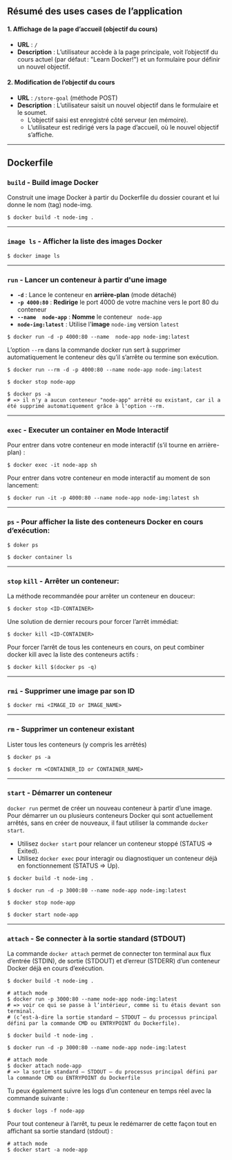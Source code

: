 ## Résumé des uses cases de l’application

#### 1. Affichage de la page d’accueil (objectif du cours)

- **URL** : `/`
- **Description** :
  L’utilisateur accède à la page principale, voit l’objectif du cours actuel (par défaut : "Learn Docker!") et un formulaire pour définir un nouvel objectif.


#### 2. Modification de l’objectif du cours

- **URL** : `/store-goal` (méthode POST)
- **Description** :
  L’utilisateur saisit un nouvel objectif dans le formulaire et le soumet.
    - L’objectif saisi est enregistré côté serveur (en mémoire).
    - L’utilisateur est redirigé vers la page d’accueil, où le nouvel objectif s’affiche.

---

## Dockerfile
### `build` - Build image Docker
Construit une image Docker à partir du Dockerfile du dossier courant et lui donne le nom (tag) node-img.
```
$ docker build -t node-img .
```

---

### `image ls` - Afficher la liste des images Docker
```
$ docker image ls
```

---

### `run` - Lancer un conteneur à partir d'une image
- **`-d`** : Lance le conteneur en **arrière-plan** (mode détaché)
- **`-p 4000:80`** : **Redirige** le port 4000 de votre machine vers le port 80 du conteneur
- **`--name  node-app`** : **Nomme** le conteneur ` node-app`
- **`node-img:latest`** : Utilise l'**image** `node-img` version `latest`

```
$ docker run -d -p 4000:80 --name  node-app node-img:latest
```

L’option `--rm` dans la commande docker run sert à supprimer automatiquement le conteneur dès qu’il s’arrête ou termine son exécution.
```
$ docker run --rm -d -p 4000:80 --name node-app node-img:latest

$ docker stop node-app

$ docker ps -a
# => il n'y a aucun conteneur "node-app" arrêté ou existant, car il a été supprimé automatiquement grâce à l'option --rm.
```

---

### `exec` - Executer un container en Mode Interactif
Pour entrer dans votre conteneur en mode interactif (s’il tourne en arrière-plan) :
```
$ docker exec -it node-app sh
```

Pour entrer dans votre conteneur en mode interactif au moment de son lancement:
```
$ docker run -it -p 4000:80 --name node-app node-img:latest sh
```

---

### `ps` - Pour afficher la liste des conteneurs Docker en cours d’exécution:
```
$ doker ps

$ docker container ls
```

---

### `stop` `kill` - Arrêter un conteneur:
La méthode recommandée pour arrêter un conteneur en douceur:
```
$ docker stop <ID-CONTAINER>
```

Une solution de dernier recours pour forcer l’arrêt immédiat:
```
$ docker kill <ID-CONTAINER>
```

Pour forcer l’arrêt de tous les conteneurs en cours, on peut combiner docker kill avec la liste des conteneurs actifs :
```
$ docker kill $(docker ps -q)
```

---

### `rmi` - Supprimer une image par son ID
```
$ docker rmi <IMAGE_ID or IMAGE_NAME>
```

---

### `rm` - Supprimer un conteneur existant
Lister tous les conteneurs (y compris les arrêtés)
```
$ docker ps -a
```
```
$ docker rm <CONTAINER_ID or CONTAINER_NAME>
```

---

### `start` - Démarrer un conteneur

`docker run` permet de créer un nouveau conteneur à partir d’une image.
Pour démarrer un ou plusieurs conteneurs Docker qui sont actuellement arrêtés, sans en créer de nouveaux, il faut utiliser la commande `docker start`.

- Utilisez `docker start` pour relancer un conteneur stoppé (STATUS => Exited).
- Utilisez `docker exec` pour interagir ou diagnostiquer un conteneur déjà en fonctionnement (STATUS => Up).

```
$ docker build -t node-img .

$ docker run -d -p 3000:80 --name node-app node-img:latest

$ docker stop node-app
```
``` 
$ docker start node-app
```

---

### `attach` -  Se connecter à la sortie standard (STDOUT)
La commande `docker attach` permet de connecter ton terminal aux flux d’entrée (STDIN), de sortie (STDOUT) et d’erreur (STDERR) d’un conteneur Docker déjà en cours d’exécution.
```
$ docker build -t node-img .

# attach mode
$ docker run -p 3000:80 --name node-app node-img:latest
# => voir ce qui se passe à l’intérieur, comme si tu étais devant son terminal. 
# (c’est-à-dire la sortie standard – STDOUT – du processus principal défini par la commande CMD ou ENTRYPOINT du Dockerfile).

```
``` 
$ docker build -t node-img .

$ docker run -d -p 3000:80 --name node-app node-img:latest

# attach mode
$ docker attach node-app
# => la sortie standard – STDOUT – du processus principal défini par la commande CMD ou ENTRYPOINT du Dockerfile
```

Tu peux également suivre les logs d’un conteneur en temps réel avec la commande suivante :
```
$ docker logs -f node-app
```

Pour tout conteneur à l’arrêt, tu peux le redémarrer de cette façon tout en affichant sa sortie standard (stdout) :
```
# attach mode
$ docker start -a node-app
```

